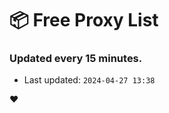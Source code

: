 # :package: Free Proxy List
### Updated every 15 minutes.

- Last updated: `2024-04-27 13:38`

:heart:
